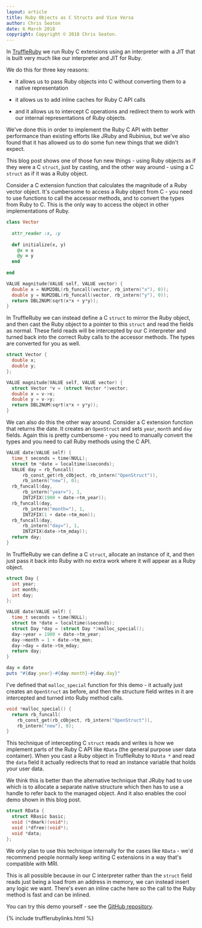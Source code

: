 ```yaml
---
layout: article
title: Ruby Objects as C Structs and Vice Versa
author: Chris Seaton
date: 6 March 2018
copyright: Copyright © 2018 Chris Seaton.
---
```


In [TruffleRuby](..) we run Ruby C extensions using an interpreter with a JIT
that is built very much like our interpreter and JIT for Ruby.

We do this for three key reasons:

- it allows us to pass Ruby objects into C without converting them to a native
  representation

- it allows us to add inline caches for Ruby C API calls

- and it allows us to intercept C operations and redirect them to work with our
  internal representations of Ruby objects.

We've done this in order to implement the Ruby C API with better performance
than existing efforts like JRuby and Rubinius, but we've also found that it has
allowed us to do some fun new things that we didn't expect.

This blog post shows one of those fun new things - using Ruby objects as if they
were a C `struct`, just by casting, and the other way around - using a C
`struct` as if it was a Ruby object.

Consider a C extension function that calculates the magnitude of a Ruby vector
object. It's cumbersome to access a Ruby object from C - you need to use
functions to call the accessor methods, and to convert the types from Ruby to C.
This is the only way to access the object in other implementations of Ruby.

```ruby
class Vector
  
  attr_reader :x, :y
  
  def initialize(x, y)
    @x = x
    @y = y
  end
  
end
```

```c
VALUE magnitude(VALUE self, VALUE vector) {
  double x = NUM2DBL(rb_funcall(vector, rb_intern("x"), 0));
  double y = NUM2DBL(rb_funcall(vector, rb_intern("y"), 0));
  return DBL2NUM(sqrt(x*x + y*y));
}
```

In TruffleRuby we can instead define a C `struct` to mirror the Ruby object, and
then cast the Ruby object to a pointer to this `struct` and read the fields as
normal. These field reads will be intercepted by our C interpreter and turned
back into the correct Ruby calls to the accessor methods. The types are
converted for you as well.

```c
struct Vector {
  double x;
  double y;
};

VALUE magnitude(VALUE self, VALUE vector) {
  struct Vector *v = (struct Vector *)vector;
  double x = v->x;
  double y = v->y;
  return DBL2NUM(sqrt(x*x + y*y));
}
```

We can also do this the other way around. Consider a C extension function that
returns the date. It creates an `OpenStruct` and sets `year`, `month` and `day`
fields. Again this is pretty cumbersome - you need to manually convert the types
and you need to call Ruby methods using the C API.


```c
VALUE date(VALUE self) {
  time_t seconds = time(NULL);
  struct tm *date = localtime(&seconds);
  VALUE day = rb_funcall(
      rb_const_get(rb_cObject, rb_intern("OpenStruct")),
      rb_intern("new"), 0);
  rb_funcall(day,
      rb_intern("year="), 1,
      INT2FIX(1900 + date->tm_year));
  rb_funcall(day,
      rb_intern("month="), 1,
      INT2FIX(1 + date->tm_mon));
  rb_funcall(day,
      rb_intern("day="), 1,
      INT2FIX(date->tm_mday));
  return day;
}
```

In TruffleRuby we can define a C `struct`, allocate an instance of it, and then
just pass it back into Ruby with no extra work where it will appear as a Ruby
object.

```c
struct Day {
  int year;
  int month;
  int day;
};

VALUE date(VALUE self) {
  time_t seconds = time(NULL);
  struct tm *date = localtime(&seconds);
  struct Day *day = (struct Day *)malloc_special();
  day->year = 1900 + date->tm_year;
  day->month = 1 + date->tm_mon;
  day->day = date->tm_mday;
  return day;
}
```

```ruby
day = date
puts "#{day.year}-#{day.month}-#{day.day}"
```

I've defined that `malloc_special` function for this demo - it actually just
creates an `OpenStruct` as before, and then the structure field writes in it are
intercepted and turned into Ruby method calls.

```c
void *malloc_special() {
  return rb_funcall(
    rb_const_get(rb_cObject, rb_intern("OpenStruct")),
    rb_intern("new"), 0);
}
```

This technique of intercepting C `struct` reads and writes is how we implement
parts of the Ruby C API like `RData` (the general purpose user data container).
When you cast a Ruby object in TruffleRuby to `RData *` and read the `data`
field it actually redirects that to read an instance variable that holds your
user data.

We think this is better than the alternative technique that JRuby had to use
which is to allocate a separate native structure which then has to use a handle
to refer back to the managed object. And it also enables the cool demo shown in
this blog post.

```c
struct RData {
  struct RBasic basic;
  void (*dmark)(void*);
  void (*dfree)(void*);
  void *data;
};
```

We only plan to use this technique internally for the cases like `RData` - we'd
recommend people normally keep writing C extensions in a way that's compatible
with MRI.

This is all possible because in our C interpreter rather than the `struct` field
reads just being a load from an address in memory, we can instead insert any
logic we want. There's even an inline cache here so the call to the Ruby method
is fast and can be inlined.

You can try this demo yourself - see the
[GitHub repository](https://github.com/chrisseaton/struct-blog-post).

{% include trufflerubylinks.html %}
